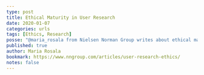 ```yaml
---
type: post
title: Ethical Maturity in User Research
date: 2020-01-07
categories: urls
tags: [Ethics, Research]
posse: "@maria_rosala from Nielsen Norman Group writes about ethical maturity in user research and their assessment."
published: true
author: Maria Rosala
bookmark: https://www.nngroup.com/articles/user-research-ethics/
notes: false
---
```

